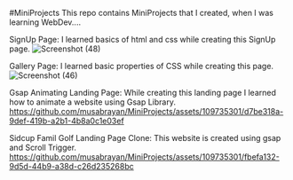 #MiniProjects
This repo contains MiniProjects that I created, when I was learning WebDev....

SignUp Page:
I learned basics of html and css while creating this SignUp page.
![Screenshot (48)](https://github.com/musabrayan/MiniProjects/assets/109735301/ed09996c-e7aa-4cda-a96c-e14e51468cff)




Gallery Page:
I learned basic properties of CSS while creating this page.
![Screenshot (46)](https://github.com/musabrayan/MiniProjects/assets/109735301/1ed11687-a800-4a59-8b89-33002237cf17)



Gsap Animating Landing Page:
While creating this landing page I learned how to animate a website using Gsap Library.
https://github.com/musabrayan/MiniProjects/assets/109735301/d7be318a-9def-419b-a2b1-4b8a0c1e03ef



Sidcup Famil Golf Landing Page Clone:
This website is created using gsap and Scroll Trigger.
https://github.com/musabrayan/MiniProjects/assets/109735301/fbefa132-9d5d-44b9-a38d-c26d235268bc

